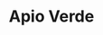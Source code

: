 ---
title: "Apio Verde"
url: /ciudad-autonoma-de-buenos-aires/apio-verde-avenida-cabildo-2/
shop: Spielzeug
---